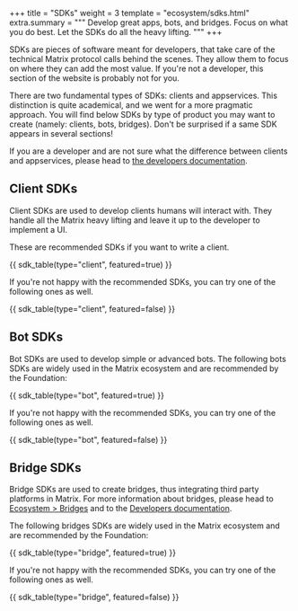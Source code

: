 +++
title = "SDKs"
weight = 3
template = "ecosystem/sdks.html"
extra.summary = """
Develop great apps, bots, and bridges. Focus on what you do best. Let the SDKs
do all the heavy lifting.
"""
+++

SDKs are pieces of software meant for developers, that take care of the
technical Matrix protocol calls behind the scenes. They allow them to focus on
where they can add the most value. If you're not a developer, this section of
the website is probably not for you.

There are two fundamental types of SDKs: clients and appservices. This
distinction is quite academical, and we went for a more pragmatic approach. You
will find below SDKs by type of product you may want to create (namely: clients,
bots, bridges). Don't be surprised if a same SDK appears in several sections!

If you are a developer and are not sure what the difference between clients and
appservices, please head to [the developers documentation](/docs/developers/).

## Client SDKs

Client SDKs are used to develop clients humans will interact with. They handle
all the Matrix heavy lifting and leave it up to the developer to implement a UI.

These are recommended SDKs if you want to write a client.

{{ sdk_table(type="client", featured=true) }}

If you're not happy with the recommended SDKs, you can try one of the following
ones as well.

{{ sdk_table(type="client", featured=false) }}

## Bot SDKs

Bot SDKs are used to develop simple or advanced bots. The following bots SDKs
are widely used in the Matrix ecosystem and are recommended by the Foundation:

{{ sdk_table(type="bot", featured=true) }}

If you're not happy with the recommended SDKs, you can try one of the following
ones as well.

{{ sdk_table(type="bot", featured=false) }}

## Bridge SDKs

Bridge SDKs are used to create bridges, thus integrating third party platforms
in Matrix. For more information about bridges, please head to [Ecosystem > Bridges](/ecosystem/bridges)
and to the [Developers documentation](/docs/developers).

The following bridges SDKs are widely used in the Matrix ecosystem and are
recommended by the Foundation:

{{ sdk_table(type="bridge", featured=true) }}

If you're not happy with the recommended SDKs, you can try one of the following
ones as well.

{{ sdk_table(type="bridge", featured=false) }}
